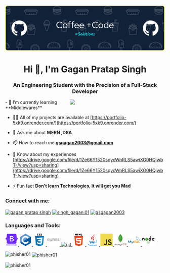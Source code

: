 
![Header](./github-header-image2.png)
<h1 align="center">Hi 👋, I'm Gagan Pratap Singh</h1>
<h3 align="center">An Engineering Student with the Precision of a Full-Stack Developer</h3>
<img align="right" width="300"  src="https://camo.githubusercontent.com/2366b34bb903c09617990fb5fff4622f3e941349e846ddb7e73df872a9d21233/68747470733a2f2f63646e2e6472696262626c652e636f6d2f75736572732f3733303730332f73637265656e73686f74732f363538313234332f6176656e746f2e676966">
- 🌱 I’m currently learning **Middlewares**

- 👨‍💻 All of my projects are available at [https://portfolio-5xk9.onrender.com/](https://portfolio-5xk9.onrender.com/)

- 💬 Ask me about **MERN ,DSA**

- 📫 How to reach me **gsgagan2003@gmail.com**

- 📄 Know about my experiences [https://drive.google.com/file/d/1Ze66Y1520sqycWnRLS5awiXG0HQjwbT-/view?usp=sharing](https://drive.google.com/file/d/1Ze66Y1520sqycWnRLS5awiXG0HQjwbT-/view?usp=sharing)

- ⚡ Fun fact **Don't learn Technologies, It will get you Mad**

<h3 align="left">Connect with me:</h3>
<p align="left">
<a href="https://linkedin.com/in/gagan pratap singh" target="blank"><img align="center" src="https://raw.githubusercontent.com/rahuldkjain/github-profile-readme-generator/master/src/images/icons/Social/linked-in-alt.svg" alt="gagan pratap singh" height="30" width="40" /></a>
<a href="https://instagram.com/singh_gagan.01" target="blank"><img align="center" src="https://raw.githubusercontent.com/rahuldkjain/github-profile-readme-generator/master/src/images/icons/Social/instagram.svg" alt="singh_gagan.01" height="30" width="40" /></a>
<a href="https://www.leetcode.com/gsgagan2003" target="blank"><img align="center" src="https://raw.githubusercontent.com/rahuldkjain/github-profile-readme-generator/master/src/images/icons/Social/leet-code.svg" alt="gsgagan2003" height="30" width="40" /></a>
</p>

<h3 align="left">Languages and Tools:</h3>
<p align="left"> <a href="https://getbootstrap.com" target="_blank" rel="noreferrer"> <img src="https://raw.githubusercontent.com/devicons/devicon/master/icons/bootstrap/bootstrap-plain-wordmark.svg" alt="bootstrap" width="40" height="40"/> </a> <a href="https://www.cprogramming.com/" target="_blank" rel="noreferrer"> <img src="https://raw.githubusercontent.com/devicons/devicon/master/icons/c/c-original.svg" alt="c" width="40" height="40"/> </a> <a href="https://www.w3schools.com/css/" target="_blank" rel="noreferrer"> <img src="https://raw.githubusercontent.com/devicons/devicon/master/icons/css3/css3-original-wordmark.svg" alt="css3" width="40" height="40"/> </a> <a href="https://expressjs.com" target="_blank" rel="noreferrer"> <img src="https://raw.githubusercontent.com/devicons/devicon/master/icons/express/express-original-wordmark.svg" alt="express" width="40" height="40"/> </a> <a href="https://git-scm.com/" target="_blank" rel="noreferrer"> <img src="https://www.vectorlogo.zone/logos/git-scm/git-scm-icon.svg" alt="git" width="40" height="40"/> </a> <a href="https://www.w3.org/html/" target="_blank" rel="noreferrer"> <img src="https://raw.githubusercontent.com/devicons/devicon/master/icons/html5/html5-original-wordmark.svg" alt="html5" width="40" height="40"/> </a> <a href="https://www.java.com" target="_blank" rel="noreferrer"> <img src="https://raw.githubusercontent.com/devicons/devicon/master/icons/java/java-original.svg" alt="java" width="40" height="40"/> </a> <a href="https://developer.mozilla.org/en-US/docs/Web/JavaScript" target="_blank" rel="noreferrer"> <img src="https://raw.githubusercontent.com/devicons/devicon/master/icons/javascript/javascript-original.svg" alt="javascript" width="40" height="40"/> </a> <a href="https://www.mongodb.com/" target="_blank" rel="noreferrer"> <img src="https://raw.githubusercontent.com/devicons/devicon/master/icons/mongodb/mongodb-original-wordmark.svg" alt="mongodb" width="40" height="40"/> </a> <a href="https://www.mysql.com/" target="_blank" rel="noreferrer"> <img src="https://raw.githubusercontent.com/devicons/devicon/master/icons/mysql/mysql-original-wordmark.svg" alt="mysql" width="40" height="40"/> </a> <a href="https://nodejs.org" target="_blank" rel="noreferrer"> <img src="https://raw.githubusercontent.com/devicons/devicon/master/icons/nodejs/nodejs-original-wordmark.svg" alt="nodejs" width="40" height="40"/> </a> </p>
<p><img align="left" src="https://github-readme-stats.vercel.app/api/top-langs?username=phisher01&show_icons=true&locale=en&layout=compact" alt="phisher01" /></p>

<p>&nbsp;<img align="center" src="https://github-readme-stats.vercel.app/api?username=phisher01&show_icons=true&locale=en" alt="phisher01" /></p>

<p><img align="center" src="https://github-readme-streak-stats.herokuapp.com/?user=phisher01&" alt="phisher01" /></p>
